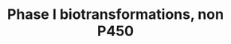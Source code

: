 ---
annotations:
- id: PW:0000376
  parent: regulatory pathway
  type: Pathway Ontology
  value: cytochrome P450-independent phase I biotransformation pathway
authors:
- MaintBot
- Khanspers
- Mkutmon
- Larsgw
description: This pathway lists several phase 1 biotransformations and their related
  enzymes.
last-edited: 2023-01-31
organisms:
- Bos taurus
redirect_from:
- /index.php/Pathway:WP1021
- /instance/WP1021
- /instance/WP1021_rr125260
revision: r125260
schema-jsonld:
- '@context': https://schema.org/
  '@id': https://wikipathways.github.io/pathways/WP1021.html
  '@type': Dataset
  creator:
    '@type': Organization
    name: WikiPathways
  description: This pathway lists several phase 1 biotransformations and their related
    enzymes.
  keywords:
  - CES1
  - CES2
  - CES5A
  - ESD
  - LIPA
  - PON1
  - PON2
  - PON3
  - Phosphoric acid esters
  - amides
  - carboxylic acid esters
  - thio esters
  license: CC0
  name: Phase I biotransformations, non P450
seo: CreativeWork
title: Phase I biotransformations, non P450
wpid: WP1021
---